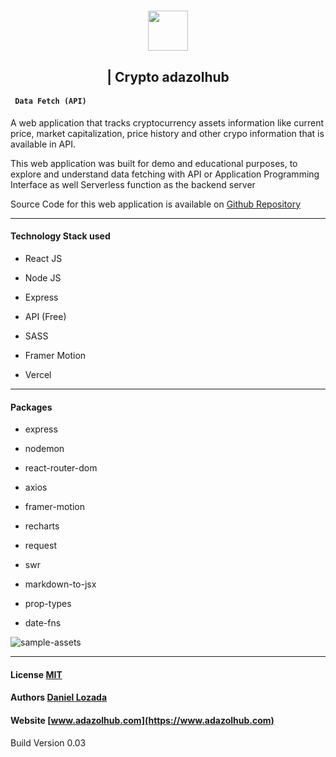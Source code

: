 <h1 align="center" >
  <a href="https://www.adazolhub.com">
    <img src="https://firebasestorage.googleapis.com/v0/b/djlozada.appspot.com/o/mdx%2Freadme-logo.svg?alt=media&token=1a4bad4d-0168-40be-9082-efb5fa244915" height="64"/>
  </a>

</h1>
<h2 align='center'> | Crypto <span>adazolhub</span> </h2>

<h4><code> Data Fetch (API) </code></h4>

A web application that tracks cryptocurrency assets information like current price, market capitalization, price history and other crypo information that is available in API.



This web application was built for demo and educational purposes, to explore and understand data fetching with API or Application Programming Interface as well Serverless function as the backend server

Source Code for this web application is available on [Github Repository](https://github.com/adazol123/data-fetch-api)

---

#### Technology Stack used

* React JS

* Node JS

* Express

* API (Free)

* SASS

* Framer Motion

* Vercel

---

#### Packages

 - express

 - nodemon

 - react-router-dom

 - axios

 - framer-motion

 - recharts

 - request

 - swr
 
 - markdown-to-jsx

 - prop-types

 - date-fns


![sample-assets](https://firebasestorage.googleapis.com/v0/b/djlozada.appspot.com/o/mdx%2Fcrypto-update-01.png?alt=media&token=9f819a8a-c4dc-4d90-b696-5979fc5f0d86)

---

#### License [MIT](https://github.com/adazol123/data-fetch-api/blob/master/LICENSE)

#### Authors [Daniel Lozada](https://www.github.com/adazol123)
#### Website [www.adazolhub.com](https://www.adazolhub.com)

Build Version 0.03
